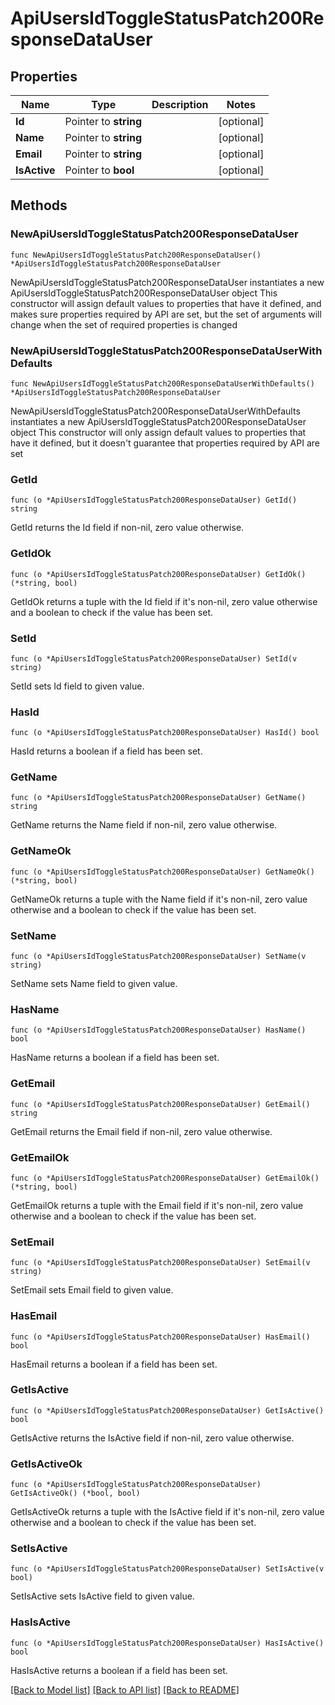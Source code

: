 # ApiUsersIdToggleStatusPatch200ResponseDataUser

## Properties

Name | Type | Description | Notes
------------ | ------------- | ------------- | -------------
**Id** | Pointer to **string** |  | [optional] 
**Name** | Pointer to **string** |  | [optional] 
**Email** | Pointer to **string** |  | [optional] 
**IsActive** | Pointer to **bool** |  | [optional] 

## Methods

### NewApiUsersIdToggleStatusPatch200ResponseDataUser

`func NewApiUsersIdToggleStatusPatch200ResponseDataUser() *ApiUsersIdToggleStatusPatch200ResponseDataUser`

NewApiUsersIdToggleStatusPatch200ResponseDataUser instantiates a new ApiUsersIdToggleStatusPatch200ResponseDataUser object
This constructor will assign default values to properties that have it defined,
and makes sure properties required by API are set, but the set of arguments
will change when the set of required properties is changed

### NewApiUsersIdToggleStatusPatch200ResponseDataUserWithDefaults

`func NewApiUsersIdToggleStatusPatch200ResponseDataUserWithDefaults() *ApiUsersIdToggleStatusPatch200ResponseDataUser`

NewApiUsersIdToggleStatusPatch200ResponseDataUserWithDefaults instantiates a new ApiUsersIdToggleStatusPatch200ResponseDataUser object
This constructor will only assign default values to properties that have it defined,
but it doesn't guarantee that properties required by API are set

### GetId

`func (o *ApiUsersIdToggleStatusPatch200ResponseDataUser) GetId() string`

GetId returns the Id field if non-nil, zero value otherwise.

### GetIdOk

`func (o *ApiUsersIdToggleStatusPatch200ResponseDataUser) GetIdOk() (*string, bool)`

GetIdOk returns a tuple with the Id field if it's non-nil, zero value otherwise
and a boolean to check if the value has been set.

### SetId

`func (o *ApiUsersIdToggleStatusPatch200ResponseDataUser) SetId(v string)`

SetId sets Id field to given value.

### HasId

`func (o *ApiUsersIdToggleStatusPatch200ResponseDataUser) HasId() bool`

HasId returns a boolean if a field has been set.

### GetName

`func (o *ApiUsersIdToggleStatusPatch200ResponseDataUser) GetName() string`

GetName returns the Name field if non-nil, zero value otherwise.

### GetNameOk

`func (o *ApiUsersIdToggleStatusPatch200ResponseDataUser) GetNameOk() (*string, bool)`

GetNameOk returns a tuple with the Name field if it's non-nil, zero value otherwise
and a boolean to check if the value has been set.

### SetName

`func (o *ApiUsersIdToggleStatusPatch200ResponseDataUser) SetName(v string)`

SetName sets Name field to given value.

### HasName

`func (o *ApiUsersIdToggleStatusPatch200ResponseDataUser) HasName() bool`

HasName returns a boolean if a field has been set.

### GetEmail

`func (o *ApiUsersIdToggleStatusPatch200ResponseDataUser) GetEmail() string`

GetEmail returns the Email field if non-nil, zero value otherwise.

### GetEmailOk

`func (o *ApiUsersIdToggleStatusPatch200ResponseDataUser) GetEmailOk() (*string, bool)`

GetEmailOk returns a tuple with the Email field if it's non-nil, zero value otherwise
and a boolean to check if the value has been set.

### SetEmail

`func (o *ApiUsersIdToggleStatusPatch200ResponseDataUser) SetEmail(v string)`

SetEmail sets Email field to given value.

### HasEmail

`func (o *ApiUsersIdToggleStatusPatch200ResponseDataUser) HasEmail() bool`

HasEmail returns a boolean if a field has been set.

### GetIsActive

`func (o *ApiUsersIdToggleStatusPatch200ResponseDataUser) GetIsActive() bool`

GetIsActive returns the IsActive field if non-nil, zero value otherwise.

### GetIsActiveOk

`func (o *ApiUsersIdToggleStatusPatch200ResponseDataUser) GetIsActiveOk() (*bool, bool)`

GetIsActiveOk returns a tuple with the IsActive field if it's non-nil, zero value otherwise
and a boolean to check if the value has been set.

### SetIsActive

`func (o *ApiUsersIdToggleStatusPatch200ResponseDataUser) SetIsActive(v bool)`

SetIsActive sets IsActive field to given value.

### HasIsActive

`func (o *ApiUsersIdToggleStatusPatch200ResponseDataUser) HasIsActive() bool`

HasIsActive returns a boolean if a field has been set.


[[Back to Model list]](../README.md#documentation-for-models) [[Back to API list]](../README.md#documentation-for-api-endpoints) [[Back to README]](../README.md)


